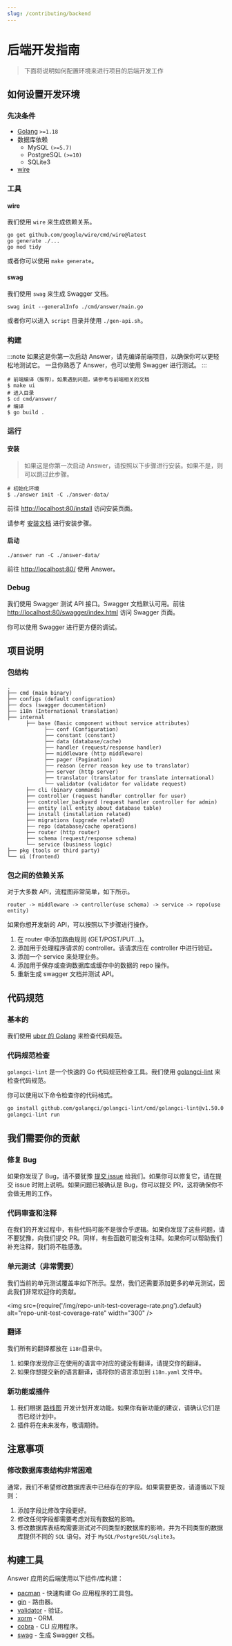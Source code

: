 ```yaml
---
slug: /contributing/backend
---
```


# 后端开发指南
>
> 下面将说明如何配置环境来进行项目的后端开发工作

## 如何设置开发环境

### 先决条件

- [Golang](https://go.dev/) `>=1.18`
- 数据库依赖
  - MySQL `(>=5.7)`
  - PostgreSQL `(>=10)`
  - SQLite3
- [wire](https://github.com/google/wire)

### 工具

#### wire

我们使用 `wire` 来生成依赖关系。

```shell
go get github.com/google/wire/cmd/wire@latest
go generate ./...
go mod tidy
```

或者你可以使用 `make generate`。

#### swag

我们使用 `swag` 来生成 Swagger 文档。

```shell
swag init --generalInfo ./cmd/answer/main.go
```

或者你可以进入 `script` 目录并使用 `./gen-api.sh`。

### 构建

:::note
如果这是你第一次启动 Answer，请先编译前端项目，以确保你可以更轻松地测试它。
一旦你熟悉了 Answer，也可以使用 Swagger 进行测试。
:::

```shell
# 前端编译（推荐）。如果遇到问题，请参考与前端相关的文档
$ make ui
# 进入目录
$ cd cmd/answer/
# 编译
$ go build .
```

### 运行

#### 安装
>
> 如果这是你第一次启动 Answer，请按照以下步骤进行安装。如果不是，则可以跳过此步骤。

```shell
# 初始化环境
$ ./answer init -C ./answer-data/
```

前往 <http://localhost:80/install> 访问安装页面。

请参考 [安装文档](../../installation) 进行安装步骤。

#### 启动

```shell
./answer run -C ./answer-data/
```

前往 <http://localhost:80/> 使用 Answer。

### Debug

我们使用 Swagger 测试 API 接口。Swagger 文档默认可用。前往 [http://localhost:80/swagger/index.html](http://127.0.0.1:8080/swagger/index.html) 访问 Swagger 页面。

你可以使用 Swagger 进行更方便的调试。

## 项目说明

### 包结构

```
.
├── cmd (main binary)
├── configs (default configuration)
├── docs (swagger documentation)
├── i18n (International translation)
├── internal
      ├── base (Basic component without service attributes)
            ├── conf (Configuration)
            ├── constant (constant)
            ├── data (database/cache)
            ├── handler (request/response handler)
            ├── middleware (http middleware)
            ├── pager (Pagination)
            ├── reason (error reason key use to translator)
            ├── server (http server)
            ├── translator (translator for translate international)
            └── validator (validator for validate request)
      ├── cli (binary commands)
      ├── controller (request handler controller for user)
      ├── controller_backyard (request handler controller for admin)
      ├── entity (all entity about database table)
      ├── install (installation related)
      ├── migrations (upgrade related)
      ├── repo (database/cache operations)
      ├── router (http router)
      ├── schema (request/response schema)
      └── service (business logic)
├── pkg (tools or third party)
└── ui (frontend)
```

### 包之间的依赖关系

对于大多数 API，流程图非常简单，如下所示。

```
router -> middleware -> controller(use schema) -> service -> repo(use entity)
```

如果你想开发新的 API，可以按照以下步骤进行操作。

1. 在 router 中添加路由规则 (GET/POST/PUT...)。
2. 添加用于处理程序请求的 controller。该请求应在 controller 中进行验证。
3. 添加一个 service 来处理业务。
4. 添加用于保存或查询数据库或缓存中的数据的 repo 操作。
5. 重新生成 swagger 文档并测试 API。

## 代码规范

### 基本的

我们使用 [uber 的 Golang](https://github.com/uber-go/guide) 来检查代码规范。

### 代码规范检查

`golangci-lint` 是一个快速的 Go 代码规范检查工具。我们使用 [golangci-lint](https://github.com/golangci/golangci-lint) 来检查代码规范。

你可以使用以下命令检查你的代码格式。

```bash
go install github.com/golangci/golangci-lint/cmd/golangci-lint@v1.50.0
golangci-lint run
```

## 我们需要你的贡献

### 修复 Bug

如果你发现了 Bug，请不要犹豫 [提交 issue](https://github.com/apache/incubator-answer/issues)  给我们。如果你可以修复它，请在提交 issue 时附上说明。如果问题已被确认是 Bug，你可以提交 PR，这将确保你不会做无用的工作。

### 代码审查和注释

在我们的开发过程中，有些代码可能不是很合乎逻辑。如果你发现了这些问题，请不要犹豫，向我们提交 PR。同样，有些函数可能没有注释。如果你可以帮助我们补充注释，我们将不胜感激。

### 单元测试（非常需要）

我们当前的单元测试覆盖率如下所示。显然，我们还需要添加更多的单元测试，因此我们非常欢迎你的贡献。

<img
src={require('/img/repo-unit-test-coverage-rate.png').default}
alt="repo-unit-test-coverage-rate"
width="300"
/>

### 翻译

我们所有的翻译都放在 `i18n`目录中。

1. 如果你发现你正在使用的语言中对应的键没有翻译，请提交你的翻译。
2. 如果你想提交新的语言翻译，请将你的语言添加到 `i18n.yaml` 文件中。

### 新功能或插件

1. 我们根据 [路线图](https://github.com/orgs/apache/projects/301) 开发计划开发功能。如果你有新功能的建议，请确认它们是否已经计划中。
2. 插件将在未来发布，敬请期待。

## 注意事项

### 修改数据库表结构非常困难

通常，我们不希望修改数据库表中已经存在的字段。如果需要更改，请遵循以下规则：

1. 添加字段比修改字段更好。
2. 修改任何字段都需要考虑对现有数据的影响。
3. 修改数据库表结构需要测试对不同类型的数据库的影响，并为不同类型的数据库提供不同的 `SQL` 语句。对于 `MySQL/PostgreSQL/sqlite3`。

## 构建工具

Answer 应用的后端使用以下组件/库构建：

- [pacman](https://github.com/segmentfault/pacman) - 快速构建 Go 应用程序的工具包。
- [gin](https://github.com/gin-gonic/gin/) - 路由器。
- [validator](https://github.com/go-playground/validator/) - 验证。
- [xorm](https://xorm.io/) - ORM.
- [cobra](https://github.com/spf13/cobra) - CLI 应用程序。
- [swag](https://github.com/swaggo/swag) -  生成 Swagger 文档。
